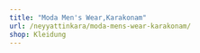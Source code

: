 ```yaml
---
title: "Moda Men's Wear,Karakonam"
url: /neyyattinkara/moda-mens-wear-karakonam/
shop: Kleidung
---
```

